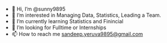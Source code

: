 - 👋 Hi, I’m @sunny9895
- 👀 I’m interested in Managing Data, Statistics, Leading a Team.
- 🌱 I’m currently learning Statistics and Finincial
- 💞️ I’m looking for Fulltime or Internships
- 📫 How to reach me sandeep.yeruva9895@gmail.com

<!---
sunny9895/sunny9895 is a ✨ special ✨ repository because its `README.md` (this file) appears on your GitHub profile.
You can click the Preview link to take a look at your changes.
--->
